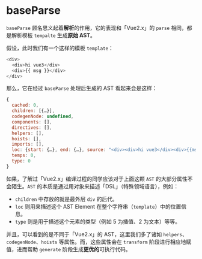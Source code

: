 # baseParse

`baseParse` 顾名思义起着**解析**的作用，它的表现和「Vue2.x」的 `parse` 相同，都是解析模板 `tempalte` 生成**原始 AST**。

假设，此时我们有一个这样的模板 `template`：

```javascript
<div>
  <div>hi vue3</div>
  <div>{{ msg }}</div>
</div>
```

那么，它在经过 `baseParse` 处理后生成的 AST 看起来会是这样：

```javascript
{
  cached: 0,
  children: [{…}],
  codegenNode: undefined,
  components: [],
  directives: [],
  helpers: [],
  hoists: [],
  imports: [],
  loc: {start: {…}, end: {…}, source: "<div><div>hi vue3</div><div>{{msg}}</div></div>"},
  temps: 0,
  type: 0
}
```

如果，了解过「Vue2.x」编译过程的同学应该对于上面这颗 `AST` 的大部分属性不会陌生。`AST` 的本质是通过用对象来描述「DSL」（特殊领域语言），例如：

- `children` 中存放的就是最外层 `div` 的后代。
- `loc` 则用来描述这个 AST Element 在整个字符串（`template`）中的位置信息。
- `type` 则是用于描述这个元素的类型（例如 5 为插值、2 为文本）等等。

并且，可以看到的是不同于「Vue2.x」的 AST，这里我们多了诸如 `helpers`、`codegenNode`、`hoists` 等属性。而，这些属性会在 `transform` 阶段进行相应地赋值，进而帮助 `generate` 阶段生成**更优的**可执行代码。
